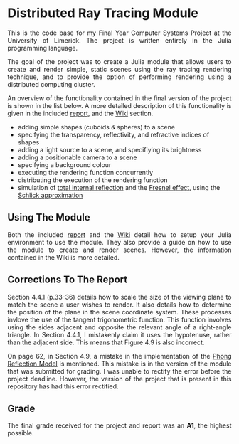 # Distributed Ray Tracing Module
<p align="justify">
This is the code base for my Final Year Computer Systems Project at the University of Limerick. The project is written entirely in the Julia programming language.
</p>
<p align="justify">
The goal of the project was to create a Julia module that allows users to create and render simple, static scenes using the ray tracing rendering technique, and to provide the option of performing rendering using a distributed computing cluster.
</p>
<p align="justify">
An overview of the functionality contained in the final version of the project is shown in the list below. A more detailed description of this functionality is given in the included <a href="https://github.com/underwaterjesus/FYP_Distributed_Ray_Tracer/blob/main/FYP_Report_12159603.pdf" title="FYP Report">report</a>, and the <a href="https://github.com/underwaterjesus/FYP_Distributed_Ray_Tracer/wiki" title="FYP Wiki">Wiki</a> section.

- adding simple shapes (cuboids & spheres) to a scene
- specifying the transparency, reflectivity, and refractive indices of shapes 
- adding a light source to a scene, and specifiying its brightness
- adding a positionable camera to a scene
- specifying a background colour
- executing the rendering function concurrently
- distributing the execution of the rendering function
- simulation of <a href="https://en.wikipedia.org/wiki/Total_internal_reflection" text="Wikipedia - Total internal reflection">total internal reflection</a> and the <a href="https://en.wikipedia.org/wiki/Fresnel_equations" text="Wikipedia - Fresnel equations">Fresnel effect</a>, using the <a href="https://en.wikipedia.org/wiki/Schlick%27s_approximation" text="Wikipedia - Schlick's approximation">Schlick approximation</a>
</p>

## Using The Module
<p align="justify">
Both the included <a href="https://github.com/underwaterjesus/FYP_Distributed_Ray_Tracer/blob/main/FYP_Report_12159603.pdf" title="FYP Report">report</a> and the <a href="https://github.com/underwaterjesus/FYP_Distributed_Ray_Tracer/wiki" title="FYP Wiki">Wiki</a> detail how to setup your Julia environment to use the module. They also provide a guide on how to use the module to create and render scenes. However, the information contained in the Wiki is more detailed.
</p>

## Corrections To The Report
<p align="justify">
Section 4.4.1 (p.33-36) details how to scale the size of the viewing plane to match the scene a user wishes to render. It also details how to determine the position of the plane in the scene coordinate system. These processes invlove the use of the tangent trigonometric function. This function involves using the sides adjacent and opposite the relevant angle of a right-angle triangle. In Section 4.4.1, I mistakenly claim it uses the hypotenuse, rather than the adjacent side. This means that Figure 4.9 is also incorrect.
</p>
<p align="justify">
On page 62, in Section 4.9, a mistake in the implementation of the <a href="https://en.wikipedia.org/wiki/Phong_reflection_model" title="Wikipedia - Phong reflection model">Phong Reflection Model</a> is mentioned. This mistake is in the version of the module that was submitted for grading. I was unable to rectify the error before the project deadline. However, the version of the project that is present in this repository has had this error rectified.
</p>

## Grade
<p align="justify">
The final grade received for the project and report was an <b>A1</b>, the highest possible.
</p>
